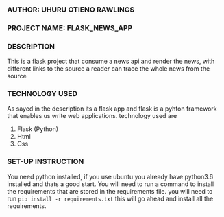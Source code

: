 ### AUTHOR: UHURU OTIENO RAWLINGS
### PROJECT NAME: FLASK_NEWS_APP
### DESCRIPTION
This is a flask project that consume a news api and render the news, with different links to the source a reader can trace the whole news from the source
### TECHNOLOGY USED
As sayed in the description its a flask app and flask is a pyhton framework that enables us write web applications. technology used are
1. Flask (Python)
2. Html
3. Css
### SET-UP INSTRUCTION
You need python installed, if you use ubuntu you already have python3.6 installed and thats a good start.
You will need to run a command to install the requirements that are stored in the requirements file. you will need to run <code>pip install -r requirements.txt</code> this will go ahead and install all the requirements.